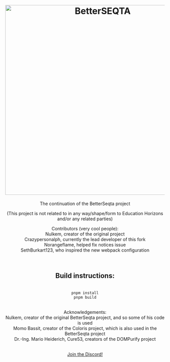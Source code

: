 
<h1 align="center">
  <br>
  <a href="https://betterseqta.crazypersonalph.com"><img src="https://user-images.githubusercontent.com/95666457/149907844-f4466dfc-f40d-409a-a888-a094c57040f0.png" alt="BetterSEQTA" width="600"></a>

</h1>

<p align="center">
The continuation of the BetterSeqta project
</p>

<p align="center">
(This project is not related to in any way/shape/form to Education Horizons and/or any related parties)
</p>

<p align="center">
Contributors (very cool people):
<br>
Nulkem, creator of the original project
<br>
Crazypersonalph, currently the lead developer of this fork
<br>
Norangeflame, helped fix notices issue
<br>
SethBurkart123, who inspired the new webpack configuration
</p>
<br>
<div align="center">
<h2>
Build instructions:
</h2>
<br>
<code>pnpm install</code>
<br>
<code>pnpm build</code>
</div>
<br>
<p align="center">
Acknowledgements:
<br>
Nulkem, creator of the original BetterSeqta project, and so some of his code is used
<br>
Momo Bassit, creator of the Coloris project, which is also used in the BetterSeqta project
<br>
Dr.-Ing. Mario Heiderich, Cure53, creators of the DOMPurify project
</p>
<br>
<div align="center">
<a href="https://discord.gg/jPFpsrtPyX">Join the Discord!</a>
</div>
